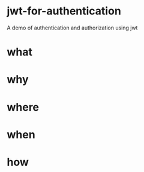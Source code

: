 # jwt-for-authentication
A demo of authentication and authorization using jwt

# what
# why
# where
# when
# how
